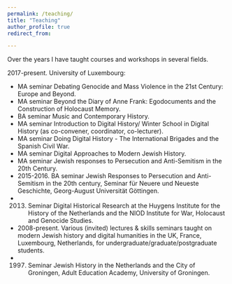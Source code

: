 ```yaml
---
permalink: /teaching/
title: "Teaching"
author_profile: true
redirect_from: 

---
```



Over the years I have taught courses and workshops in several fields.

2017-present. University of Luxembourg:
* MA seminar Debating Genocide and Mass Violence in the 21st Century: Europe and Beyond.
* MA seminar Beyond the Diary of Anne Frank: Egodocuments and the Construction of Holocaust
Memory.
* BA seminar Music and Contemporary History.
* MA seminar Introduction to Digital History/ Winter School in Digital History (as co-convener,
coordinator, co-lecturer).
* MA seminar Doing Digital History - The International Brigades and the Spanish Civil War.
* MA seminar Digital Approaches to Modern Jewish History.
* MA seminar Jewish responses to Persecution and Anti-Semitism in the 20th Century.
* 2015-2016. BA seminar Jewish Responses to Persecution and Anti-Semitism in the 20th century, Seminar
für Neuere und Neueste Geschichte, Georg-August Universität Göttingen.
* 2013. Seminar Digital Historical Research at the Huygens Institute for the History of the Netherlands and
the NIOD Institute for War, Holocaust and Genocide Studies.
* 2008-present. Various (invited) lectures & skills seminars taught on modern Jewish history and digital
humanities in the UK, France, Luxembourg, Netherlands, for undergraduate/graduate/postgraduate
students.
* 1997. Seminar Jewish History in the Netherlands and the City of Groningen, Adult Education Academy,
University of Groningen.
